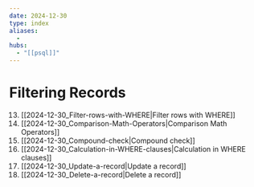 ```yaml
---
date: 2024-12-30
type: index
aliases:
  -
hubs:
  - "[[psql]]"
---
```


# Filtering Records

13. [[2024-12-30_Filter-rows-with-WHERE|Filter rows with WHERE]]
14. [[2024-12-30_Comparison-Math-Operators|Comparison Math Operators]]
15. [[2024-12-30_Compound-check|Compound check]]
20. [[2024-12-30_Calculation-in-WHERE-clauses|Calculation in WHERE clauses]]
22. [[2024-12-30_Update-a-record|Update a record]]
23. [[2024-12-30_Delete-a-record|Delete a record]]

